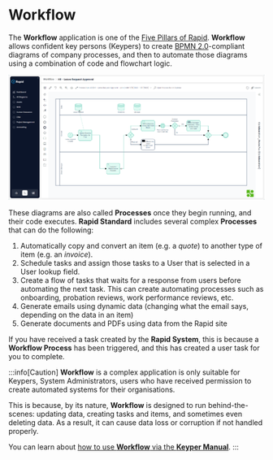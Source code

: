 # Workflow

The **Workflow** application is one of the [Five Pillars of Rapid](</docs/Rapid/1-Getting Started/2-the-five-pillars/2-the-five-pillars.md>). **Workflow** allows confident key persons (Keypers) to create [BPMN 2.0](https://www.bpmn.org/)-compliant diagrams of company processes, and then to automate those diagrams using a combination of code and flowchart logic.

![A screenshot that demonstrates an example diagram from Workflow. The screenshot depicts a complex diagram that beings on the left, and moves to the right. The start and end points are circles. Between the circles are square tasks that are labelled, and a diamond-shaped logic gate. Arrows point between the components to demonstrate the flow of logic. Part of the diagram is coloured green, to show the path that the flowchart and logic has taken to conclude the process.](<Workflow Example Demo.png>)

These diagrams are also called **Processes** once they begin running, and their code executes. **Rapid Standard** includes several complex **Processes** that can do the following:

1. Automatically copy and convert an item (e.g. a *quote*) to another type of item (e.g. an *invoice*).
2. Schedule tasks and assign those tasks to a User that is selected in a User lookup field.
3. Create a flow of tasks that waits for a response from users before automating the next task. This can create automating processes such as onboarding, probation reviews, work performance reviews, etc.
4. Generate emails using dynamic data (changing what the email says, depending on the data in an item)
5. Generate documents and PDFs using data from the Rapid site

If you have received a task created by the **Rapid System**, this is because a **Workflow Process** has been triggered, and this has created a user task for you to complete.

:::info[Caution]
**Workflow** is a complex application is only suitable for Keypers, System Administrators, users who have received permission to create automated systems for their organisations.

This is because, by its nature, **Workflow** is designed to run behind-the-scenes: updating data, creating tasks and items, and sometimes even deleting data. As a result, it can cause data loss or corruption if not handled properly.

You can learn about [how to use **Workflow** via the **Keyper Manual**](</docs/Rapid/4-Keyper Manual/3-Workflow/1-overview/1-overview.md>).
:::